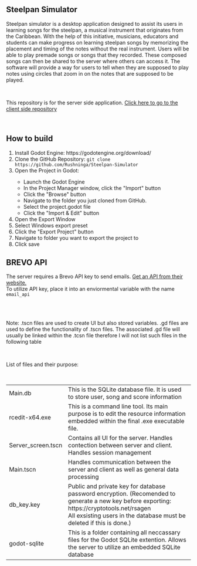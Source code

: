 <h2>Steelpan Simulator</h2>
<p>Steelpan simulator is a desktop application designed to assist its users in learning songs for the steelpan, a musical instrument that originates from the Caribbean. With the help of this initiative, musicians, educators and students can make progress on learning steelpan songs by memorizing the placement and timing of the notes without the real instrument. Users will be able to play premade songs or songs that they recorded. These composed songs can then be shared to the server where others can access it. The software will provide a way for users to tell when they are supposed to play notes using circles that zoom in on the notes that are supposed to be played. </p>
<br>

<p>This repository is for the server side application. <a href="https://github.com/Rushninga/Steelpan-Simulator">Click here to go to the client side repository</a></p>
<br>

<h2>How to build</h2>
<ol>
   <li>Install Godot Engine: https://godotengine.org/download/</li>
   <li>Clone the GitHub Repository: <code>git clone https://github.com/Rushninga/Steelpan-Simulator</code></li>
   <li>Open the Project in Godot:</li>
      <ul>
         <li>Launch the Godot Engine</li>
         <li>In the Project Manager window, click the "Import" button </li>
         <li>Click the "Browse" button</li>
         <li>Navigate to the folder you just cloned from GitHub.</li>
         <li>Select the project.godot file</li>
         <li>Click the "Import & Edit" button</li>
      </ul>
   <li>Open the Export Window</li>
   <li>Select Windows export preset</li>
   <li>Click the "Export Project" button</li>
   <li>Navigate to folder you want to export the project to </li>
   <li>Click save</li>
</ol>

<h2>BREVO API</h2>
<p>The server requires a Brevo API key to send emails. <a href="https://developers.brevo.com/">Get an API from their website.</a>
<br>To utilize API key, place it into an enviormental variable with the name <code>email_api</code>
</p>


<br><br>
<p>Note: .tscn files are used to create UI but also stored variables. .gd files are used to define the functionality of .tscn files. The associated .gd file will usually be linked within the .tcsn file therefore I will not list such files in the following table</p>
<br>
<p>List of files and their purpose:</p><br>
<table>
  <tr>
    <td>Main.db</td>
    <td>This is the SQLite database file. It is used to store user, song and score information</td>
  </tr>
  <tr>
    <td>rcedit-x64.exe</td>
    <td>This is a command line tool. Its main purpose is to edit the resource information embedded within the final .exe executable file.</td>
  </tr>
  <tr>
    <td>Server_screen.tscn</td>
    <td>Contains all UI for the server. Handles contection between server and client. Handles session management</td>
  </tr>
  <tr>
    <td>Main.tscn</td>
    <td>Handles communication between the server and client as well as general data processing</td>
  </tr>
  <tr>
    <td>db_key.key</td>
    <td>Public and private key for database password encryption. (Recomended to generate a new key before exporting: https://cryptotools.net/rsagen <br> All exsisting users in the database must be deleted if this is done.)</td>
  </tr>
  <tr>
    <td>godot-sqlite</td>
    <td>This is a folder containing all neccassary files for the Godot SQLite extention. Allows the server to utilize an embedded SQLite database</td>
  </tr>
</table>
